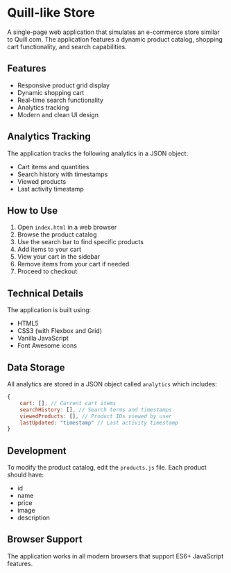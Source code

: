 # Quill-like Store

A single-page web application that simulates an e-commerce store similar to Quill.com. The application features a dynamic product catalog, shopping cart functionality, and search capabilities.

## Features

- Responsive product grid display
- Dynamic shopping cart
- Real-time search functionality
- Analytics tracking
- Modern and clean UI design

## Analytics Tracking

The application tracks the following analytics in a JSON object:

- Cart items and quantities
- Search history with timestamps
- Viewed products
- Last activity timestamp

## How to Use

1. Open `index.html` in a web browser
2. Browse the product catalog
3. Use the search bar to find specific products
4. Add items to your cart
5. View your cart in the sidebar
6. Remove items from your cart if needed
7. Proceed to checkout

## Technical Details

The application is built using:
- HTML5
- CSS3 (with Flexbox and Grid)
- Vanilla JavaScript
- Font Awesome icons

## Data Storage

All analytics are stored in a JSON object called `analytics` which includes:
```javascript
{
    cart: [], // Current cart items
    searchHistory: [], // Search terms and timestamps
    viewedProducts: [], // Product IDs viewed by user
    lastUpdated: "timestamp" // Last activity timestamp
}
```

## Development

To modify the product catalog, edit the `products.js` file. Each product should have:
- id
- name
- price
- image
- description

## Browser Support

The application works in all modern browsers that support ES6+ JavaScript features. 